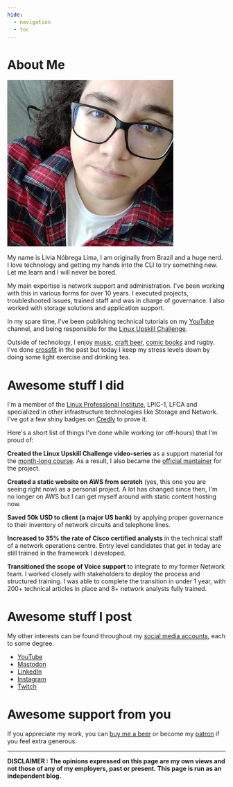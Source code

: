 ```yaml
---
hide:
  - navigation
  - toc
---
```

# About Me

[![Photo of Livia Lima](LL.jpg "Click to see my LinkedIn profile")](https://www.linkedin.com/in/livialima/)

My name is Livia Nóbrega Lima, I am originally from Brazil and a huge nerd. I love technology and getting my hands into the CLI to try something new. Let me learn and I will never be bored.

My main expertise is network support and administration. I've been working with this in various forms for over 10 years. I executed projects, troubleshooted issues, trained staff and was in charge of governance. I also worked with storage solutions and application support.

In my spare time, I've been publishing technical tutorials on my [YouTube](https://www.youtube.com/@livia2lima) channel, and being responsible for the [Linux Upskill Challenge](https://linuxupskillchallenge.org).

Outside of technology, I enjoy [music](https://open.spotify.com/user/12163736583 "the music I listen to"), [craft beer](https://untappd.com/user/livialima "the beers I drink"), [comic books](https://www.goodreads.com/user/show/113604841-livia-lima "the books I read") and rugby. I've done [crossfit](https://games.crossfit.com/athlete/1689757 "Shame on me, I haven't been in a box in years!") in the past but today I keep my stress levels down by doing some light exercise and drinking tea.

# Awesome stuff I did

I'm a member of the [Linux Professional Institute](https://people.lpi.org/m/LPI000190681), LPIC-1, LFCA and specialized in other infrastructure technologies like Storage and Network. I've got a few shiny badges on [Credly](https://www.credly.com/users/livia-lima/badges?sort=-state_updated_at&page=1) to prove it. 

Here's a short list of things I've done while working (or off-hours) that I'm proud of:

**Created the Linux Upskill Challenge video-series** as a support material for the [month-long course](https://linuxupskillchallenge.org). As a result, I also became the [official mantainer](https://github.com/livialima/linuxupskillchallenge) for the project.

**Created a static website on AWS from scratch** (yes, this one you are seeing right now) as a personal project. A lot has changed since then, I'm no longer on AWS but I can get myself around with static content hosting now.

**Saved 50k USD to client (a major US bank)** by applying proper governance to their inventory of network circuits and telephone lines.

**Increased to 35% the rate of Cisco certified analysts** in the technical staff of a network operations centre. Entry level candidates that get in today are still trained in the framework I developed.

**Transitioned the scope of Voice support** to integrate to my former Network team. I worked closely with stakeholders to deploy the process and structured training. I was able to complete the transition in under 1 year, with 200+ technical articles in place and 8+ network analysts fully trained.

# Awesome stuff I post

My other interests can be found throughout my [social media accounts](https://bio.link/livialima), each to some degree.

*   [YouTube](https://www.youtube.com/@livia2lima)
*   [Mastodon](https://fosstodon.org/@livialima)
*   [LinkedIn](https://www.linkedin.com/in/livialima/)
*   [Instagram](https://www.instagram.com/livia2lima/)
*   [Twitch](https://twitch.tv/livialimastreams)

# Awesome support from you

If you appreciate my work, you can [buy me a beer](https://www.buymeacoffee.com/livialima "Thanks!") or become my [patron](https://www.patreon.com/livialima "support me on Patreon") if you feel extra generous.

---------------------------

**DISCLAIMER : The opinions expressed on this page are my own views and not those of any of my employers, past or present. This page is run as an independent blog.**
